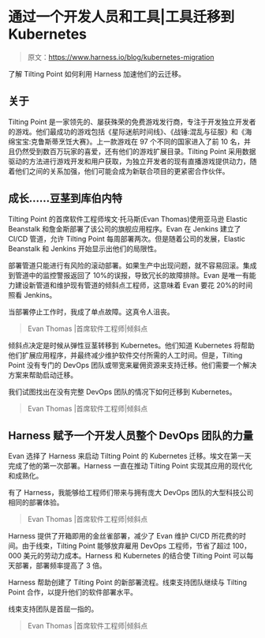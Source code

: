 # 通过一个开发人员和工具|工具迁移到 Kubernetes

> 原文：<https://www.harness.io/blog/kubernetes-migration>

了解 Tilting Point 如何利用 Harness 加速他们的云迁移。

## 关于

Tilting Point 是一家领先的、屡获殊荣的免费游戏发行商，专注于开发独立开发者的游戏。他们最成功的游戏包括《星际迷航时间线》、《战锤:混乱与征服》和《海绵宝宝:克鲁斯蒂烹饪大赛》。上一款游戏在 97 个不同的国家进入了前 10 名，并且仍然受到数百万玩家的喜爱，还有他们的游戏扩展目录。Tilting Point 采用数据驱动的方法进行游戏开发和用户获取，为独立开发者的现有直播游戏提供动力，随着他们之间的关系加强，他们可能会成为新联合项目的更紧密合作伙伴。

## **成长……豆茎到库伯内特**

Tilting Point 的首席软件工程师埃文·托马斯(Evan Thomas)使用亚马逊 Elastic Beanstalk 和詹金斯部署了该公司的旗舰应用程序。Evan 在 Jenkins 建立了 CI/CD 管道，允许 Tilting Point 每周部署两次。但是随着公司的发展，Elastic Beanstalk 和 Jenkins 开始显示出他们的局限性。

部署管道只能进行有风险的滚动部署。如果生产中出现问题，就不容易回滚。集成到管道中的监控警报返回了 10%的误报，导致冗长的故障排除。Evan 是唯一有能力建设新管道和维护现有管道的倾斜点工程师，这意味着 Evan 要花 20%的时间照看 Jenkins。

当部署停止工作时，我成了单点故障。这真令人沮丧。

> Evan Thomas |首席软件工程师|倾斜点

倾斜点决定是时候从弹性豆茎转移到 Kubernetes。他们知道 Kubernetes 将帮助他们扩展应用程序，并最终减少维护软件交付所需的人工时间。但是，Tilting Point 没有专门的 DevOps 团队或带宽来雇佣资源来支持迁移。他们需要一个解决方案来帮助启动迁移。

我们试图找出在没有完整 DevOps 团队的情况下如何迁移到 Kubernetes。

> Evan Thomas |首席软件工程师|倾斜点

## **Harness 赋予一个开发人员整个 DevOps 团队的力量**

Evan 选择了 Harness 来启动 Tilting Point 的 Kubernetes 迁移。埃文在第一天完成了他的第一次部署。Harness 一直在推动 Tilting Point 实现其应用的现代化和成熟化。

有了 Harness，我能够给工程师们带来与拥有庞大 DevOps 团队的大型科技公司相同的部署体验。

> Evan Thomas |首席软件工程师|倾斜点

Harness 提供了开箱即用的金丝雀部署，减少了 Evan 维护 CI/CD 所花费的时间。由于线束，Tilting Point 能够放弃雇用 DevOps 工程师，节省了超过 100，000 美元的劳动力成本。Harness 和 Kubernetes 的结合使 Tilting Point 可以每天部署，部署频率提高了 3 倍。

Harness 帮助创建了 Tilting Point 的新部署流程。线束支持团队继续与 Tilting Point 合作，以提升他们的软件部署水平。

线束支持团队是首屈一指的。

> Evan Thomas |首席软件工程师|倾斜点